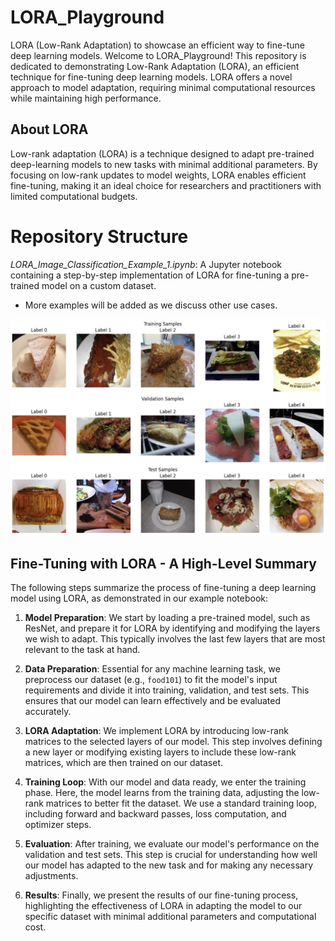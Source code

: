 # LORA_Playground
LORA (Low-Rank Adaptation) to showcase an efficient way to fine-tune deep learning models.
Welcome to LORA_Playground! This repository is dedicated to demonstrating Low-Rank Adaptation (LORA), an efficient technique for fine-tuning deep learning models. LORA offers a novel approach to model adaptation, requiring minimal computational resources while maintaining high performance.


## About LORA
Low-rank adaptation (LORA) is a technique designed to adapt pre-trained deep-learning models to new tasks with minimal additional parameters. By focusing on low-rank updates to model weights, LORA enables efficient fine-tuning, making it an ideal choice for researchers and practitioners with limited computational budgets.

# Repository Structure
*LORA_Image_Classification_Example_1.ipynb*: A Jupyter notebook containing a step-by-step implementation of LORA for fine-tuning a pre-trained model on a custom dataset.
- More examples will be added as we discuss other use cases.

![Sample Image from Dataset](Sample_image_dataset.png)


## Fine-Tuning with LORA - A High-Level Summary

The following steps summarize the process of fine-tuning a deep learning model using LORA, as demonstrated in our example notebook:

1. **Model Preparation**: We start by loading a pre-trained model, such as ResNet, and prepare it for LORA by identifying and modifying the layers we wish to adapt. This typically involves the last few layers that are most relevant to the task at hand.

2. **Data Preparation**: Essential for any machine learning task, we preprocess our dataset (e.g., `food101`) to fit the model's input requirements and divide it into training, validation, and test sets. This ensures that our model can learn effectively and be evaluated accurately.

3. **LORA Adaptation**: We implement LORA by introducing low-rank matrices to the selected layers of our model. This step involves defining a new layer or modifying existing layers to include these low-rank matrices, which are then trained on our dataset.

4. **Training Loop**: With our model and data ready, we enter the training phase. Here, the model learns from the training data, adjusting the low-rank matrices to better fit the dataset. We use a standard training loop, including forward and backward passes, loss computation, and optimizer steps.

5. **Evaluation**: After training, we evaluate our model's performance on the validation and test sets. This step is crucial for understanding how well our model has adapted to the new task and for making any necessary adjustments.

6. **Results**: Finally, we present the results of our fine-tuning process, highlighting the effectiveness of LORA in adapting the model to our specific dataset with minimal additional parameters and computational cost.
